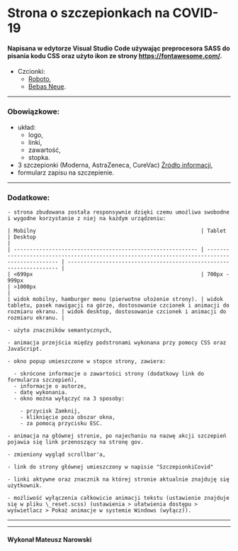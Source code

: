 # Strona o szczepionkach na COVID-19

#### Napisana w edytorze Visual Studio Code używając preprocesora SASS do pisania kodu CSS oraz użyto ikon ze strony https://fontawesome.com/.

- Czcionki:
  - [Roboto](https://fonts.google.com/specimen/Roboto?query=robot),
  - [Bebas Neue](https://fonts.google.com/specimen/Bebas+Neue?query=bebas).

---

### Obowiązkowe:

- układ:
  - logo,
  - linki,
  - zawartość,
  - stopka.
- 3 szczepionki (Moderna, AstraZeneca, CureVac) [Źródło informacji](https://businessinsider.com.pl/technologie/nowe-technologie/szczepionki-przeciw-covid-19-moderna-astrazeneca-curevac-sanofi/k4znpqf),
- formularz zapisu na szczepienie.

---

### Dodatkowe:

```
- strona zbudowana została responsywnie dzięki czemu umożliwa swobodne i wygodne korzystanie z niej na każdym urządzeniu:

| Mobilny                                                    | Tablet                                                                                        | Desktop                                                             |
| ---------------------------------------------------------- | --------------------------------------------------------------------------------------------- | ------------------------------------------------------------------- |
| <699px                                                     | 700px - 999px                                                                                 | >1000px                                                             |
| widok mobilny, hamburger menu (pierwotne ułożenie strony). | widok tabletu, pasek nawigacji na górze, dostosowanie czcionek i animacji do rozmiaru ekranu. | widok desktop, dostosowanie czcionek i animacji do rozmiaru ekranu. |
```

```
- użyto znaczników semantycznych,
```

```
- animacja przejścia między podstronami wykonana przy pomocy CSS oraz JavaScript.
```

```
- okno popup umieszczone w stopce strony, zawiera:
```

```
  - skrócone informacje o zawartości strony (dodatkowy link do formularza szczepień),
  - informacje o autorze,
  - datę wykonania.
  - okno można wyłączyć na 3 sposoby:
```

```
    - przycisk Zamknij,
    - kliknięcie poza obszar okna,
    - za pomocą przycisku ESC.
```

```
- animacja na głównej stronie, po najechaniu na nazwę akcji szczepień pojawia się link przenoszący na stronę gov.
```

```
- zmieniony wygląd scrollbar'a,
```

```
- link do strony głównej umieszczony w napisie "SzczepionkiCovid"
```

```
- linki aktywne oraz znacznik na której stronie aktualnie znajduję się użytkownik.
```

```
- możliwość wyłączenia całkowicie animacji tekstu (ustawienie znajduje się w pliku \_reset.scss) (ustawienia > ułatwienia dostępu > wyświetlacz > Pokaż animacje w systemie Windows (wyłącz)).
```

---

---

#### Wykonał Mateusz Narowski

